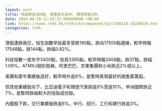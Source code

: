 ```yaml
---
layout: post
title: 恒指跌逾100點　美團急升逾9%　理想跌逾10%
date: 2024-08-29 11:29:33.000000000 +08:00
link: https://news.rthk.hk/rthk/ch/component/k2/1768118-20240829.htm
categories: rthk
---
```


港股連跌兩日，恒生指數早段最多曾跌190點，跌向17500點邊緣，較早時報17548點，跌144點，跌幅0.82%。

科技指數一度失守3400點，低見3365點，較早時報3408點，跌37點，跌幅1.09%。ATMXJ個別發展，阿里巴巴、京東集團和小米跌近2%或以上。

美團和蒙牛業績後造好，較早時升逾9%，是暫時表現最好的兩隻藍籌股。

但其他業績股向下，比亞迪電子和理想汽車跌逾9%至逾10%，申洲國際跌近7%，是暫時跌幅較大的恒指成份股。

內銀股下跌，交行業績後跌逾6%，中行、招行、工行和建行跌逾3%。
